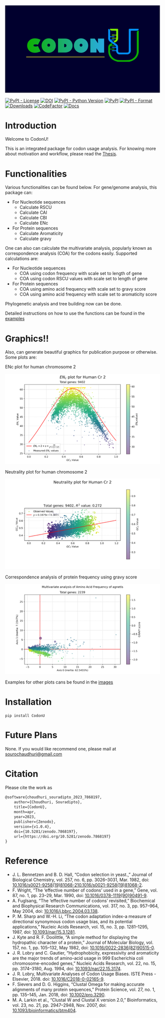 [//]: # (# CodonU)

![CodonU](https://github.com/SouradiptoC/CodonU/blob/master/images/CODON_U_Background.png)

[![PyPI - License](https://img.shields.io/pypi/l/CodonU)](https://opensource.org/licenses/MIT)
[![DOI](https://zenodo.org/badge/536583655.svg)](https://zenodo.org/badge/latestdoi/536583655)
[![PyPI - Python Version](https://img.shields.io/pypi/pyversions/CodonU)](https://pypi.org/project/CodonU)
[![PyPI](https://img.shields.io/pypi/v/CodonU)](https://pypi.org/project/CodonU)
[![PyPI - Format](https://img.shields.io/pypi/format/CodonU)](https://pypi.org/project/CodonU)
[![Downloads](https://static.pepy.tech/personalized-badge/codonu?period=total&units=international_system&left_color=grey&right_color=blue&left_text=Downloads)](https://pepy.tech/project/codonu)
[![CodeFactor](https://www.codefactor.io/repository/github/souradiptoc/codonu/badge/master)](https://www.codefactor.io/repository/github/souradiptoc/codonu/overview/master)
[![Docs](https://img.shields.io/badge/docs-passing-brightgreen)](https://souradiptoc.github.io/CodonU/)

# Introduction

Welcome to CodonU!

This is an integrated package for codon usage analysis. For knowing more about motivation and workflow, please read the [Thesis](https://doi.org/10.5281/zenodo.8154433).

# Functionalities

Various functionalities can be found below. For gene/genome analysis, this package can:

- For Nucleotide sequences
    - Calculate RSCU
    - Calculate CAI
    - Calculate CBI
    - Calculate ENc
- For Protein sequences
    - Calculate Aromaticity
    - Calculate gravy

One can also can calculate the multivariate analysis, popularly known as correspondence analysis (COA) for the codons
easily.
Supported calculations are:

- For Nucleotide sequences
    - COA using codon frequency with scale set to length of gene
    - COA using codon RSCU values with scale set to length of gene
- For Protein sequences
    - COA using amino acid frequency with scale set to gravy score
    - COA using amino acid frequency with scale set to aromaticity score

Phylogenetic analysis and tree building now can be done.

Detailed instructions on how to use the functions can be found in
the [examples](https://github.com/SouradiptoC/CodonU/tree/master/Examples)

# Graphics!!

Also, can generate beautiful graphics for publication purpose or otherwise. Some plots are:

ENc plot for human chromosome 2

![ENc plot for human chromosome 2](https://github.com/SouradiptoC/CodonU/blob/master/images/ENc_plot_Human%20Cr%202.png)

Neutrality plot for human chromosome 2

![Neutrality plot for human chromosome 2](https://github.com/SouradiptoC/CodonU/blob/master/images/Neutrality_plot_Human%20Cr%202.png)

Correspondence analysis of protein frequency using gravy score

![Correspondence analysis of protein frequency using gravy score](https://github.com/SouradiptoC/CodonU/blob/master/images/Multivariate_analysis_aa_gravy_agnetis.png)

Examples for other plots cans be found in the [images](https://github.com/SouradiptoC/CodonU/tree/master/images)

# Installation

    pip install CodonU

# Future Plans

None. If you would like recommend one, please mail
at [sourochaudhuri@gmail.com](mailto:sourochaudhuri@gmail.com)

# Citation

Please cite the work as

    @software{choudhuri_souradipto_2023_7868197,
        author={Choudhuri, Souradipto},
        title={CodonU},
        month=apr,
        year=2023,
        publisher={Zenodo},
        version={v1.0.4},
        doi={10.5281/zenodo.7868197},
        url={https://doi.org/10.5281/zenodo.7868197}
    }

# Reference

* J. L. Bennetzen and B. D. Hall, “Codon selection in yeast.,” Journal of Biological Chemistry, vol. 257, no. 6, pp.
  3026–3031, Mar. 1982,
  doi: [10.1016/s0021-9258(19)81068-210.1016/s0021-9258(19)81068-2](https://doi.org/10.1016/S0021-9258(19)81068-2).
* F. Wright, “The ‘effective number of codons’ used in a gene,” Gene, vol. 87, no. 1, pp. 23–29, Mar. 1990,
  doi: [10.1016/0378-1119(90)90491-9](https://doi.org/10.1016/0378-1119(90)90491-9).
* A. Fuglsang, “The ‘effective number of codons’ revisited,” Biochemical and Biophysical Research Communications, vol.
  317, no. 3, pp. 957–964, May 2004, doi: [10.1016/j.bbrc.2004.03.138](https://doi.org/10.1016/j.bbrc.2004.03.138).
* P. M. Sharp and W.-H. Li, “The codon adaptation index-a measure of directional synonymous codon usage bias, and its
  potential applications,” Nucleic Acids Research, vol. 15, no. 3, pp. 1281–1295, 1987,
  doi: [10.1093/nar/15.3.1281](https://doi.org/10.1093/nar/15.3.1281).
* J. Kyte and R. F. Doolittle, “A simple method for displaying the hydropathic character of a protein,” Journal of
  Molecular Biology, vol. 157, no. 1, pp. 105–132, May 1982,
  doi: [10.1016/0022-2836(82)90515-0](https://doi.org/10.1016/0022-2836(82)90515-0).
* J. R. Lobry and C. Gautier, “Hydrophobicity, expressivity and aromaticity are the major trends of amino-acid usage in
  999 Escherichia coli chromosome-encoded genes,” Nucleic Acids Research, vol. 22, no. 15, pp. 3174–3180, Aug. 1994,
  doi: [10.1093/nar/22.15.3174](https://doi.org/10.1093/nar/22.15.3174).
* J. R. Lobry, Multivariate Analyses of Codon Usage Biases. ISTE Press - Elsevier, 2018.
  doi: [10.1016/C2018-0-02165-9](https://doi.org/10.1016/C2018-0-02165-9).
* F. Sievers and D. G. Higgins, “Clustal Omega for making accurate alignments of many protein sequences,” Protein
  Science, vol. 27, no. 1, pp. 135–145, Jan. 2018, doi: [10.1002/pro.3290](https://doi.org/10.1002/pro.3290).
* M. A. Larkin et al., “Clustal W and Clustal X version 2.0,” Bioinformatics, vol. 23, no. 21, pp. 2947–2948, Nov. 2007,
  doi: [10.1093/bioinformatics/btm404](https://doi.org/10.1093/bioinformatics/btm404).
